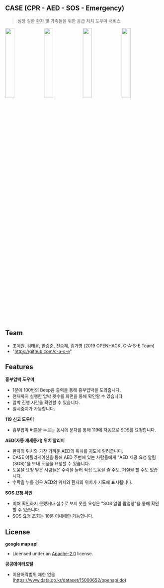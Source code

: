 ## CASE (CPR - AED - SOS - Emergency)
> 심장 질환 환자 및 가족들을 위한 응급 처치 도우미 서비스

<div>
<img src="https://user-images.githubusercontent.com/29904303/60290028-cc920380-9952-11e9-8b74-9f86e9f403cc.png" width="24%"></img>
<img src="https://user-images.githubusercontent.com/29904303/60290035-cf8cf400-9952-11e9-96f7-65b603d8c1a2.png" width="24%"></img>
<img src="https://user-images.githubusercontent.com/29904303/60290995-e92f3b00-9954-11e9-834e-2ec969290140.png" width="24%"></img>
<img src="https://user-images.githubusercontent.com/29904303/60290998-eaf8fe80-9954-11e9-90bf-0b5b292ab8e9.png" width="24%"></img>
</div>

## Team
- 조예원, 김태윤, 한승준, 진승혜, 김가영 (2019 OPENHACK, C-A-S-E Team)
- "https://github.com/c-a-s-e"

## Features
**흉부압박 도우미**
- 1분에 100번의 Beep음 출력을 통해 흉부압박을 도와줍니다.
- 현재까지 실행한 압박 횟수를 화면을 통해 확인할 수 있습니다.
- 압박 진행 시간을 확인할 수 있습니다.
- 일시중지가 가능합니다.

**119 신고 도우미**
- 흉부압박 버튼을 누르는 동시에 문자를 통해 119에 자동으로 SOS를 요청합니다.

**AED(자동 제세동기) 위치 알리미**
- 환자의 위치와 가장 가까운 AED의 위치를 지도에 알려줍니다.
- CASE 어플리케이션을 통해 AED 주변에 있는 사람들에게 "AED 제공 요청 알림(SOS)"을 보내 도움을 요청할 수 있습니다.
- 도움을 요청 받은 사람들은 수락을 눌러 직접 도움을 줄 수도, 거절을 할 수도 있습니다.
- 수락을 누를 경우 AED의 위치와 환자의 위치가 지도에 표시됩니다.

**SOS 요청 확인**
- 미처 확인하지 못했거나 실수로 보지 못한 요청은 "SOS 알림 팝업창"을 통해 확인할 수 있습니다. 
- SOS 요청 조회는 10분 이내에만 가능합니다.

## License
**google map api**
- Licensed under an [Apache-2.0](https://github.com/apache/incubator-mxnet/blob/master/LICENSE) license.

**공공데이터포털**
- 이용허락범위 제한 없음 (https://www.data.go.kr/dataset/15000652/openapi.do)
